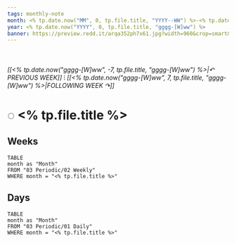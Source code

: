 ```yaml
---
tags: monthly-note
month: <% tp.date.now("MM", 0, tp.file.title, "YYYY--WW") %>-<% tp.date.now("MMM", 0, tp.file.title, "gggg-[W]ww") %>
year: <% tp.date.now("YYYY", 0, tp.file.title, "gggg-[W]ww") %>
banner: https://preview.redd.it/arqa352ph7x61.jpg?width=960&crop=smart&auto=webp&s=84f9245d607b029667d5bfc4abf36547fc6213de
---
```

⠀
###### [[<% tp.date.now("gggg-[W]ww", -7, tp.file.title, "gggg-[W]ww") %>|↶ PREVIOUS WEEK]] ⁝ [[<% tp.date.now("gggg-[W]ww", 7, tp.file.title, "gggg-[W]ww") %>|FOLLOWING WEEK ↷]]
# ◌ <% tp.file.title %>

## Weeks
```dataview
TABLE
month as "Month"
FROM "03 Periodic/02 Weekly"
WHERE month = "<% tp.file.title %>"
```

## Days
```dataview
TABLE
month as "Month"
FROM "03 Periodic/01 Daily"
WHERE month = "<% tp.file.title %>"
```